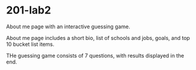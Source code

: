 # 201-lab2

About me page with an interactive guessing game. 

About me page includes a short bio, list of schools and jobs, goals, and top 10 bucket list items.

THe guessing game consists of 7 questions, with results displayed in the end. 
